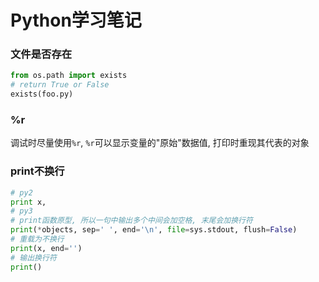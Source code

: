 Python学习笔记
=============

### 文件是否存在

``` python
from os.path import exists
# return True or False
exists(foo.py)
```

### %r

调试时尽量使用`%r`, `%r`可以显示变量的"原始"数据值, 打印时重现其代表的对象

### print不换行

``` python
# py2
print x,
# py3
# print函数原型, 所以一句中输出多个中间会加空格, 末尾会加换行符
print(*objects, sep=' ', end='\n', file=sys.stdout, flush=False)
# 重载为不换行
print(x, end='')
# 输出换行符
print()
```
